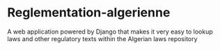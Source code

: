 # Reglementation-algerienne
A web application powered by Django that makes it very easy to lookup laws and other regulatory texts within the Algerian laws repository
